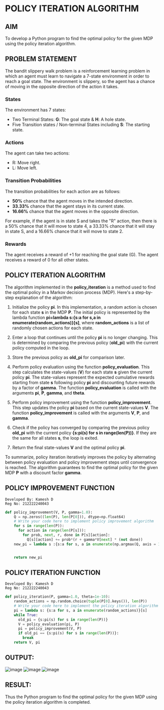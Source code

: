 # POLICY ITERATION ALGORITHM

## AIM

To develop a Python program to find the optimal policy for the given MDP using the policy iteration algorithm.

## PROBLEM STATEMENT

The bandit slippery walk problem is a reinforcement learning problem in which an agent must learn to navigate a 7-state environment in order to reach a goal state. The environment is slippery, so the agent has a chance of moving in the opposite direction of the action it takes.

### States

The environment has 7 states:

- Two Terminal States: **G**: The goal state & **H**: A hole state.
- Five Transition states / Non-terminal States including **S**: The starting state.

### Actions

The agent can take two actions:

- R: Move right.
- L: Move left.

### Transition Probabilities

The transition probabilities for each action are as follows:

- **50%** chance that the agent moves in the intended direction.
- **33.33%** chance that the agent stays in its current state.
- **16.66%** chance that the agent moves in the opposite direction.

For example, if the agent is in state S and takes the "R" action, then there is a 50% chance that it will move to state 4, a 33.33% chance that it will stay in state S, and a 16.66% chance that it will move to state 2.

### Rewards

The agent receives a reward of +1 for reaching the goal state (G). The agent receives a reward of 0 for all other states.

## POLICY ITERATION ALGORITHM

The algorithm implemented in the **policy_iteration** is a method used to find the optimal policy in a Markov decision process (MDP).
Here's a step-by-step explanation of the algorithm:

1. Initialize the policy **pi**. In this implementation, a random action is chosen for each state **s** in the MDP **P**. The initial policy is represented by the lambda function **pi=lambda s:{s:a for s,a in enumerate(random_actions)}[s]**, where **random_actions** is a list of randomly chosen actions for each state.

2. Enter a loop that continues until the policy **pi** is no longer changing. This is determined by comparing the previous policy (**old_pi**) with the current policy computed in the loop.

3. Store the previous policy as **old_pi** for comparison later.

4. Perform policy evaluation using the function **policy_evaluation**. This step calculates the state-values (**V**) for each state **s** given the current policy **pi**. The state-values represent the expected cumulative rewards starting from state **s** following policy **pi** and discounting future rewards by a factor of **gamma**. The function **policy_evaluation** is called with the arguments **pi**, **P**, **gamma**, and **theta**.

5. Perform policy improvement using the function **policy_improvement**. This step updates the policy **pi** based on the current state-values **V**. The function **policy_improvement** is called with the arguments **V**, **P**, and **gamma**.

6. Check if the policy has converged by comparing the previous policy **old_pi** with the current policy **{s:pi(s) for s in range(len(P))}**. If they are the same for all states **s**, the loop is exited.

7. Return the final state-values **V** and the optimal policy **pi**.

To summarize, policy iteration iteratively improves the policy by alternating between policy evaluation and policy improvement steps until convergence is reached. The algorithm guarantees to find the optimal policy for the given MDP **P** with a discount factor **gamma**.

## POLICY IMPROVEMENT FUNCTION

```
Developed By: Kamesh D
Reg No: 212222240043
```
```py
def policy_improvement(V, P, gamma=1.0):
    Q = np.zeros((len(P), len(P[0])), dtype=np.float64)
    # Write your code here to implement policy improvement algorithm
    for s in range(len(P)):
      for action in range(len(P[s])):
        for prob, next, r, done in P[s][action]:
          Q[s][action] += prob*(r + gamma*V[next] * (not done))
    new_pi = lambda s :{s:a for s, a in enumerate(np.argmax(Q, axis = 1))}[s]


    return new_pi
```

## POLICY ITERATION FUNCTION

```
Developed By: Kamesh D
Reg No: 212222240043
```
```py
def policy_iteration(P, gamma=1.0, theta=1e-10):
    random_actions = np.random.choice(tuple(P[0].keys()), len(P))
    # Write your code here to implement the policy iteration algorithm
    pi = lambda s: {s:a for s, a in enumerate(random_actions)}[s]
    while True:
      old_pi = {s:pi(s) for s in range(len(P))}
      V = policy_evaluation(pi, P)
      pi = policy_improvement(V, P)
      if old_pi == {s:pi(s) for s in range(len(P))}:
        break
    return V, pi
```

## OUTPUT:
![image](https://github.com/KameshLeVI/policy-iteration-algorithm/assets/120780633/aa847c7e-3d42-43e0-8155-8dd3b41d5906)
![image](https://github.com/KameshLeVI/policy-iteration-algorithm/assets/120780633/7ad1043d-7ce5-4c4d-a354-d13c65dfcb3f)
![image](https://github.com/KameshLeVI/policy-iteration-algorithm/assets/120780633/b96e490b-d073-4d5b-9ea4-9d21358bb866)

## RESULT:

Thus the Python program to find the optimal policy for the given MDP using the policy iteration algorithm is completed.
